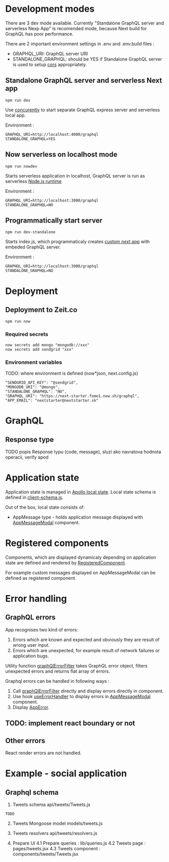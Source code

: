 # Development modes
There are 3 dev mode available. Currently "Standalone GraphQL server and serverless Nexp App" is recomended mode, because Next build for GraphQL has poor performance.

There are 2 important environment settings in .env and .env.build files :
* GRAPHQL_URI: GraphQL server URI
* STANDALONE_GRAPHQL: should be YES if Standalone GraphQL server is used to setup [cors](https://www.npmjs.com/package/cors) appropriately.

## Standalone GraphQL server and serverless Next app
```code sh
npm run dev
```
Use [concurently](https://www.npmjs.com/package/concurrently) to start separate GraphQL express server and serverless local app.

Environment :
```code sh
GRAPHQL_URI=http://localhost:4000/graphql
STANDALONE_GRAPHQL=YES
```
## Now serverless on localhost mode
```code sh
npm run nowdev
```
Starts serverless application in localhost, GraphQL server is run as serverless [Node.js runtime](https://zeit.co/docs/runtimes#official-runtimes/node-js)

Environment :
```code sh
GRAPHQL_URI=http://localhost:3000/graphql
STANDALONE_GRAPHQL=NO
```
## Programmatically start server
```code sh
npm run dev-standalone
```
Starts index.js, which programmaticaly creates [custom next app](https://nextjs.org/docs#custom-server-and-routing) with embeded GraphQL server. 

Environment :
```code sh
GRAPHQL_URI=http://localhost:3000/graphql
STANDALONE_GRAPHQL=NO
```

# Deployment
## Deployment to Zeit.co
```code sh
npm run now
```
### Required secrets
```code sh
now secrets add mongo "mongodb://xxx"
now secrets add sendgrid "xxx"
```

### Environment variables
TODO: where environment is defined (now*json, next.config.js)
```
"SENDGRID_API_KEY": "@sendgrid",
"MONGODB_URI": "@mongo",
"STANDALONE_GRAPHQL": "NO",
"GRAPHQL_URI": "https://next-starter.fomo1.now.sh/graphql",
"APP_EMAIL": "nextstarter@nextstarter.sk"
```

# GraphQL

## Response type
TODO popis Response typu (code, message), sluzi ako navratova hodnota operacii, verify apod

# Application state

Application state is managed in [Apollo local state](https://www.apollographql.com/docs/react/data/local-state/). Local state schema is defined in [client-schema.js](../blob/master/lib/client-schema.js).

Out of the box, local state consists of:
* AppMessage type - holds application message displayed with [AppMessageModal](../blob/master/components/AppMessageModal.jsx) component.

# Registered components

Components, which are displayed dynamicaly depending on application state are defined and rendered by [RegisteredComponent](../blob/master/lib/hocs.js).

For example custom messages displayed on AppMessageModal can be defined as registered component.

# Error handling

## GraphQL errors

App recognises two kind of errors:
1. Errors which are known and expected and obviously they are result of wrong user input.
2. Errors which are unexpected, for example result of network failures or application bugs.

Utility function [graphQlErrorFilter](../blob/master/lib/tools.js) takes GraphQL error object, filters unexpected errors and returns flat array of errors.

Graphql errors can be handled in following ways :
1. Call [graphQlErrorFilter](../blob/master/lib/tools.js) directly and display errors directly in component. 
2. Use hook [useErrorHandler](../blob/master/lib/hooks.js) to display errors in [AppMessageModal](../blob/master/components/AppMessageModal.jsx) component.
3. Display [AppError](../blob/master/components/ui/AppError.jsx).
 
## TODO: implement react boundary or not

## Other errors
React render errors are not handled.

# Example - social application

## Graphql schema

1. Tweets schema api/tweets/Tweets.js
```code js
TODO
```

2. Tweets Mongoose model models/tweets.js

3. Tweets resolvers api/tweets/resolvers.js

4. Prepare UI
4.1 Prepare queries : lib/queries.js
4.2 Tweets page : pages/tweets.jsx
4.3 Tweets component : components/tweets/Tweets.jsx
